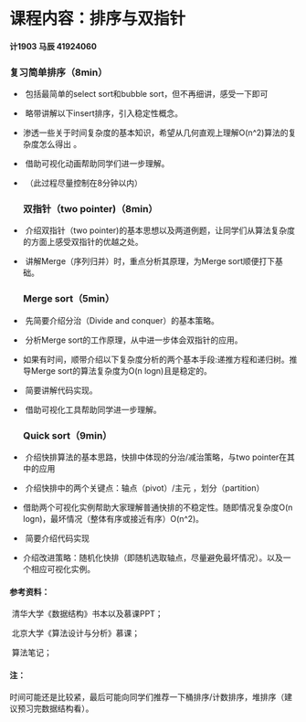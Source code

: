 # 课程内容：排序与双指针

#### 计1903 马辰 41924060

### 				复习简单排序（8min）

- ​		包括最简单的select sort和bubble sort，但不再细讲，感受一下即可

- ​		略带讲解以下insert排序，引入稳定性概念。

- ​		渗透一些关于时间复杂度的基本知识，希望从几何直观上理解O(n^2)算法的复杂度怎么得出  。

- ​		借助可视化动画帮助同学们进一步理解。

- ​	（此过程尽量控制在8分钟以内）

  

  ###  双指针（two pointer)（8min）

- ​		介绍双指针（two pointer)的基本思想以及两道例题，让同学们从算法复杂度的方面上感受双指针的优越之处。

- ​		讲解Merge（序列归并）时，重点分析其原理，为Merge sort顺便打下基础。

  

  ### Merge sort（5min）

- ​		先简要介绍分治（Divide and conquer）的基本策略。

- ​		分析Merge sort的工作原理，从中进一步体会双指针的应用。

- ​		如果有时间，顺带介绍以下复杂度分析的两个基本手段:递推方程和递归树。推导Merge sort的算法复杂度为O(n logn)且是稳定的。

- ​		简要讲解代码实现。

- ​		借助可视化工具帮助同学进一步理解。

  

  ### Quick sort（9min）

- ​		介绍快排算法的基本思路，快排中体现的分治/减治策略，与two pointer在其中的应用

- ​		介绍快排中的两个关键点：轴点（pivot）/主元  ，划分（partition）

- ​		借助两个可视化实例帮助大家理解普通快排的不稳定性。随即情况复杂度O(n logn)，最坏情况（整体有序或接近有序）O(n^2)。

- ​        简要介绍代码实现

- ​		介绍改进策略：随机化快排（即随机选取轴点，尽量避免最坏情况）。以及一个相应可视化实例。



#### 参考资料：

​				清华大学《数据结构》书本以及慕课PPT；

​				北京大学《算法设计与分析》慕课；

​				算法笔记；

#### 注：

​				时间可能还是比较紧，最后可能向同学们推荐一下桶排序/计数排序，堆排序（建议预习完数据结构看）。



​	

​		

​		



